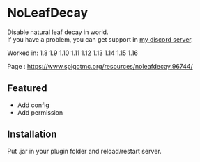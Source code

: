 # NoLeafDecay
Disable natural leaf decay in world.  
If you have a problem, you can get support in [my discord server](https://discord.gg/A8XtpJhHrV).

Worked in: 1.8 1.9 1.10 1.11 1.12 1.13 1.14 1.15 1.16

Page : https://www.spigotmc.org/resources/noleafdecay.96744/

## Featured
* Add config  
* Add permission

## Installation
Put .jar in your plugin folder and reload/restart server.
